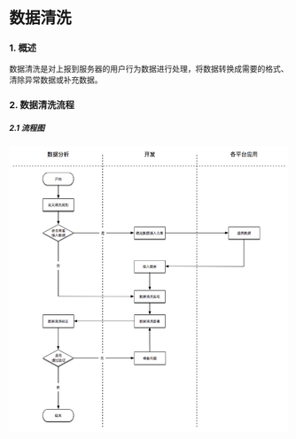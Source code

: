 # 数据清洗

### 1. 概述

数据清洗是对上报到服务器的用户行为数据进行处理，将数据转换成需要的格式、清除异常数据或补充数据。

### 2. 数据清洗流程

##### 2.1 流程图

![](/assets/example/data-access-data-cleaning-flow.png)
